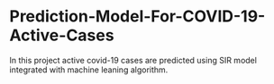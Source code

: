 # Prediction-Model-For-COVID-19-Active-Cases
In this project active  covid-19 cases are predicted using SIR model integrated with machine leaning algorithm.
